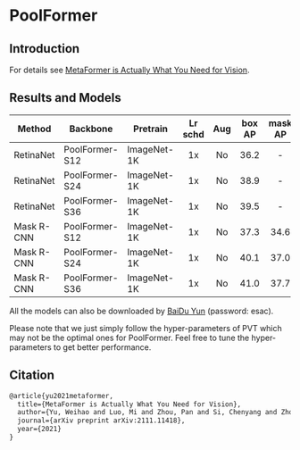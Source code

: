 # PoolFormer

## Introduction

<!-- [ALGORITHM] -->

For details see [MetaFormer is Actually What You Need for Vision](https://arxiv.org/abs/2111.11418).

## Results and Models

| Method     | Backbone       | Pretrain    | Lr schd |  Aug  | box AP | mask AP | Config                                            | Download                                                                                                                                                                                |
| ---------- | -------------- | ----------- | :-----: | :---: | :----: | :-----: | ------------------------------------------------- | --------------------------------------------------------------------------------------------------------------------------------------------------------------------------------------- |
| RetinaNet  | PoolFormer-S12 | ImageNet-1K |   1x    |  No   |  36.2  |    -    | [config](retinanet_poolformer_s12_fpn_1x_coco.py) | [log](https://drive.google.com/file/d/1wdpzEmthjj8WJ99SnCLb32sF38FBbod7/view?usp=sharing) & [model](https://drive.google.com/file/d/1GKx4jbxdO4ClagPXXt7CoomrV4pOpqul/view?usp=sharing) |
| RetinaNet  | PoolFormer-S24 | ImageNet-1K |   1x    |  No   |  38.9  |    -    | [config](retinanet_poolformer_s24_fpn_1x_coco.py) | [log](https://drive.google.com/file/d/1eNlNM1HDBLWejhMgMETvkPxLvUcP0OZ9/view?usp=sharing) & [model](https://drive.google.com/file/d/1EjsWpdopem-xeLndPQnQcHp8aoEUHQXR/view?usp=sharing) |
| RetinaNet  | PoolFormer-S36 | ImageNet-1K |   1x    |  No   |  39.5  |    -    | [config](retinanet_poolformer_s36_fpn_1x_coco.py) | [log](https://drive.google.com/file/d/1qk-dSgfgYqFbo4zPu3Z3WdV7Kzm28_Xf/view?usp=sharing) & [model](https://drive.google.com/file/d/1EgJDCg7LXXnHdGdJaHyEnoBPm-fNG2bt/view?usp=sharing) |
| Mask R-CNN | PoolFormer-S12 | ImageNet-1K |   1x    |  No   |  37.3  |  34.6   | [config](mask_rcnn_poolformer_s12_fpn_1x_coco.py) | [log](https://drive.google.com/file/d/1UfIP32QmT7MxBL_AQ3z1h7L21xYlB6aJ/view?usp=sharing) & [model](https://drive.google.com/file/d/1-GSkqaS3SovfCVDsH8CzS1DikPX3cFTY/view?usp=sharing) |
| Mask R-CNN | PoolFormer-S24 | ImageNet-1K |   1x    |  No   |  40.1  |  37.0   | [config](mask_rcnn_poolformer_s24_fpn_1x_coco.py) | [log](https://drive.google.com/file/d/1yz6NPJ63ZlN02Oj2TY6KnjxK2Xg03BBa/view?usp=sharing) & [model](https://drive.google.com/file/d/10Br62EU-VErQq6rP67sf4qXJIBLOnmLT/view?usp=sharing) |
| Mask R-CNN | PoolFormer-S36 | ImageNet-1K |   1x    |  No   |  41.0  |  37.7   | [config](mask_rcnn_poolformer_s36_fpn_1x_coco.py) | [log](https://drive.google.com/file/d/1oac1AVJ9skQZp0yXjTYY9_IhM8AxHVjT/view?usp=sharing) & [model](https://drive.google.com/file/d/1LyJxcO0fw2hwZg9Z--Zbjbw3W7U4JyqT/view?usp=sharing) |

All the models can also be downloaded by [BaiDu Yun](https://pan.baidu.com/s/1HSaJtxgCkUlawurQLq87wQ) (password: esac).

Please note that we just simply follow the hyper-parameters of PVT which may not be the optimal ones for PoolFormer.
Feel free to tune the hyper-parameters to get better performance.

## Citation

```latex
@article{yu2021metaformer,
  title={MetaFormer is Actually What You Need for Vision},
  author={Yu, Weihao and Luo, Mi and Zhou, Pan and Si, Chenyang and Zhou, Yichen and Wang, Xinchao and Feng, Jiashi and Yan, Shuicheng},
  journal={arXiv preprint arXiv:2111.11418},
  year={2021}
}
```
